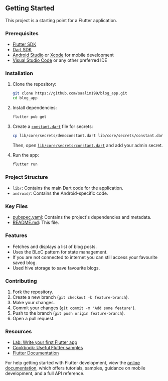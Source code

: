 ## Getting Started

This project is a starting point for a Flutter application.

### Prerequisites

- [Flutter SDK](https://flutter.dev/docs/get-started/install)
- [Dart SDK](https://dart.dev/get-dart)
- [Android Studio](https://developer.android.com/studio) or [Xcode](https://developer.apple.com/xcode/) for mobile development
- [Visual Studio Code](https://code.visualstudio.com/) or any other preferred IDE

### Installation

1. Clone the repository:

   ```sh
   git clone https://github.com/saalim199/blog_app.git
   cd blog_app
   ```

2. Install dependencies:

   ```sh
   flutter pub get
   ```

3. Create a [`constant.dart`](command:_github.copilot.openSymbolFromReferences?%5B%22constant.dart%22%2C%5B%7B%22uri%22%3A%7B%22%24mid%22%3A1%2C%22fsPath%22%3A%22d%3A%5C%5Cflutter_projects%5C%5Cblog_app%5C%5Clib%5C%5Cblog_page%5C%5Cdata%5C%5Cprovider%5C%5Cdata_provider.dart%22%2C%22_sep%22%3A1%2C%22external%22%3A%22file%3A%2F%2F%2Fd%253A%2Fflutter_projects%2Fblog_app%2Flib%2Fblog_page%2Fdata%2Fprovider%2Fdata_provider.dart%22%2C%22path%22%3A%22%2Fd%3A%2Fflutter_projects%2Fblog_app%2Flib%2Fblog_page%2Fdata%2Fprovider%2Fdata_provider.dart%22%2C%22scheme%22%3A%22file%22%7D%2C%22pos%22%3A%7B%22line%22%3A0%2C%22character%22%3A38%7D%7D%2C%7B%22uri%22%3A%7B%22%24mid%22%3A1%2C%22fsPath%22%3A%22d%3A%5C%5Cflutter_projects%5C%5Cblog_app%5C%5Clib%5C%5Ccore%5C%5Csecrets%5C%5Cdemoconstant.dart%22%2C%22_sep%22%3A1%2C%22external%22%3A%22file%3A%2F%2F%2Fd%253A%2Fflutter_projects%2Fblog_app%2Flib%2Fcore%2Fsecrets%2Fdemoconstant.dart%22%2C%22path%22%3A%22%2Fd%3A%2Fflutter_projects%2Fblog_app%2Flib%2Fcore%2Fsecrets%2Fdemoconstant.dart%22%2C%22scheme%22%3A%22file%22%7D%2C%22pos%22%3A%7B%22line%22%3A0%2C%22character%22%3A29%7D%7D%5D%5D "Go to definition") file for secrets:

   ```sh
   cp lib/core/secrets/democonstant.dart lib/core/secrets/constant.dart
   ```

   Then, open [`lib/core/secrets/constant.dart`](command:_github.copilot.openRelativePath?%5B%7B%22scheme%22%3A%22file%22%2C%22authority%22%3A%22%22%2C%22path%22%3A%22%2Fd%3A%2Fflutter_projects%2Fblog_app%2Flib%2Fcore%2Fsecrets%2Fconstant.dart%22%2C%22query%22%3A%22%22%2C%22fragment%22%3A%22%22%7D%5D "d:\\flutter_projects\blog_app\lib\core\secrets\constant.dart") and add your admin secret.

4. Run the app:
   ```sh
   flutter run
   ```

### Project Structure

- `lib/`: Contains the main Dart code for the application.
- `android/`: Contains the Android-specific code.

### Key Files

- [pubspec.yaml](pubspec.yaml): Contains the project's dependencies and metadata.
- [README.md](README.md): This file.

### Features

- Fetches and displays a list of blog posts.
- Uses the BLoC pattern for state management.
- If you are not connected to internet you can still access your favourite saved blog.
- Used hive storage to save favourite blogs.

### Contributing

1. Fork the repository.
2. Create a new branch (`git checkout -b feature-branch`).
3. Make your changes.
4. Commit your changes (`git commit -m 'Add some feature'`).
5. Push to the branch (`git push origin feature-branch`).
6. Open a pull request.

### Resources

- [Lab: Write your first Flutter app](https://docs.flutter.dev/get-started/codelab)
- [Cookbook: Useful Flutter samples](https://docs.flutter.dev/cookbook)
- [Flutter Documentation](https://docs.flutter.dev/)

For help getting started with Flutter development, view the [online documentation](https://docs.flutter.dev/), which offers tutorials, samples, guidance on mobile development, and a full API reference.
